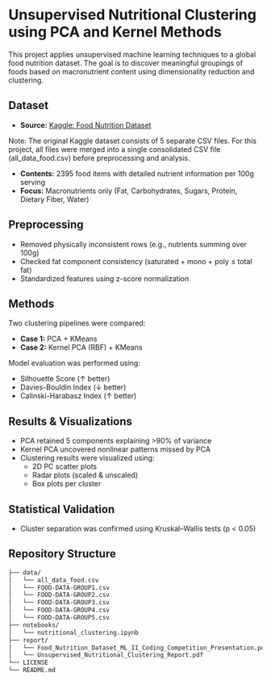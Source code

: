 # Unsupervised Nutritional Clustering using PCA and Kernel Methods

This project applies unsupervised machine learning techniques to a global food nutrition dataset. The goal is to discover meaningful groupings of foods based on macronutrient content using dimensionality reduction and clustering.

## Dataset

- **Source:** [Kaggle: Food Nutrition Dataset](https://www.kaggle.com/datasets/utsavdey1410/food-nutrition-dataset/data)
  
Note: The original Kaggle dataset consists of 5 separate CSV files.
For this project, all files were merged into a single consolidated CSV file (all_data_food.csv) before preprocessing and analysis.
- **Contents:** 2395 food items with detailed nutrient information per 100g serving
- **Focus:** Macronutrients only (Fat, Carbohydrates, Sugars, Protein, Dietary Fiber, Water)

## Preprocessing

- Removed physically inconsistent rows (e.g., nutrients summing over 100g)
- Checked fat component consistency (saturated + mono + poly ≤ total fat)
- Standardized features using z-score normalization

## Methods

Two clustering pipelines were compared:

- **Case 1:** PCA + KMeans  
- **Case 2:** Kernel PCA (RBF) + KMeans  

Model evaluation was performed using:

- Silhouette Score (↑ better)
- Davies-Bouldin Index (↓ better)
- Calinski-Harabasz Index (↑ better)

## Results & Visualizations

- PCA retained 5 components explaining >90% of variance  
- Kernel PCA uncovered nonlinear patterns missed by PCA  
- Clustering results were visualized using:
  - 2D PC scatter plots
  - Radar plots (scaled & unscaled)
  - Box plots per cluster

## Statistical Validation

- Cluster separation was confirmed using Kruskal–Wallis tests (p < 0.05)

## Repository Structure

```bash
├── data/
│   └── all_data_food.csv
│   └── FOOD-DATA-GROUP1.csv
│   └── FOOD-DATA-GROUP2.csv
│   └── FOOD-DATA-GROUP3.csv
│   └── FOOD-DATA-GROUP4.csv
│   └── FOOD-DATA-GROUP5.csv
├── notebooks/
│   └── nutritional_clustering.ipynb
├── report/
│   └── Food_Nutrition_Dataset_ML_II_Coding_Competition_Presentation.pdf
│   └── Unsupervised_Nutritional_Clustering_Report.pdf
└── LICENSE
└── README.md

